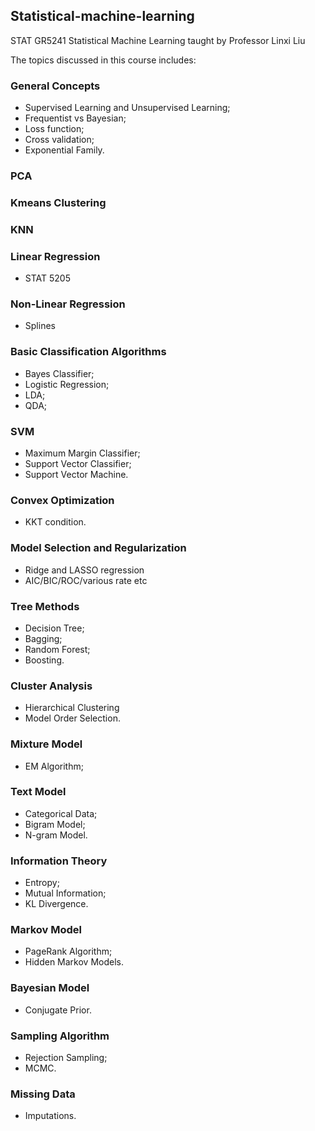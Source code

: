 ## Statistical-machine-learning
STAT GR5241 Statistical Machine Learning taught by Professor Linxi Liu

The topics discussed in this course includes:

### General Concepts
* Supervised Learning and Unsupervised Learning;
* Frequentist vs Bayesian;
* Loss function;
* Cross validation;
* Exponential Family.


### PCA

### Kmeans Clustering

### KNN

### Linear Regression
* STAT 5205

### Non-Linear Regression
* Splines

### Basic Classification Algorithms
* Bayes Classifier;
* Logistic Regression;
* LDA;
* QDA;

### SVM
* Maximum Margin Classifier;
* Support Vector Classifier;
* Support Vector Machine.

### Convex Optimization
* KKT condition.

### Model Selection and Regularization
* Ridge and LASSO regression
* AIC/BIC/ROC/various rate etc

### Tree Methods
* Decision Tree;
* Bagging;
* Random Forest;
* Boosting.

### Cluster Analysis
* Hierarchical Clustering
* Model Order Selection.

### Mixture Model
* EM Algorithm;

### Text Model
* Categorical Data;
* Bigram Model;
* N-gram Model.

### Information Theory
* Entropy;
* Mutual Information;
* KL Divergence.

### Markov Model
* PageRank Algorithm;
* Hidden Markov Models.

### Bayesian Model
* Conjugate Prior.

### Sampling Algorithm
* Rejection Sampling;
* MCMC.

### Missing Data
* Imputations.
